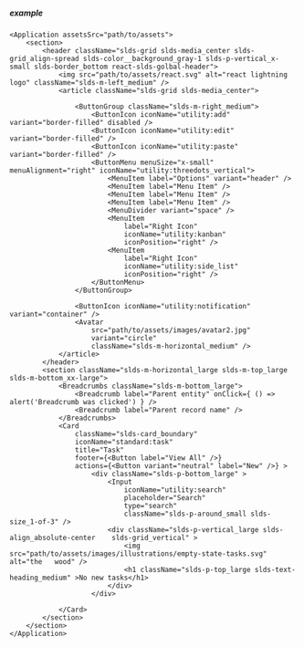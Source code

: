 ##### example

    <Application assetsSrc="path/to/assets">
        <section>
            <header className="slds-grid slds-media_center slds-grid_align-spread slds-color__background_gray-1 slds-p-vertical_x-small slds-border_bottom react-slds-golbal-header">
                <img src="path/to/assets/react.svg" alt="react lightning logo" className="slds-m-left_medium" />
                <article className="slds-grid slds-media_center">

                    <ButtonGroup className="slds-m-right_medium">
                        <ButtonIcon iconName="utility:add" variant="border-filled" disabled />
                        <ButtonIcon iconName="utility:edit" variant="border-filled" />
                        <ButtonIcon iconName="utility:paste" variant="border-filled" />
                        <ButtonMenu menuSize="x-small" menuAlignment="right" iconName="utility:threedots_vertical">
                            <MenuItem label="Options" variant="header" />
                            <MenuItem label="Menu Item" />
                            <MenuItem label="Menu Item" />
                            <MenuItem label="Menu Item" />
                            <MenuDivider variant="space" />
                            <MenuItem 
                                label="Right Icon"
                                iconName="utility:kanban" 
                                iconPosition="right" />
                            <MenuItem 
                                label="Right Icon"
                                iconName="utility:side_list" 
                                iconPosition="right" />
                        </ButtonMenu>
                    </ButtonGroup>

                    <ButtonIcon iconName="utility:notification" variant="container" />
                    <Avatar
                        src="path/to/assets/images/avatar2.jpg"
                        variant="circle"
                        className="slds-m-horizontal_medium" />
                </article>
            </header>
            <section className="slds-m-horizontal_large slds-m-top_large slds-m-bottom_xx-large">
                <Breadcrumbs className="slds-m-bottom_large">
                    <Breadcrumb label="Parent entity" onClick={ () => alert('Breadcrumb was clicked') } />
                    <Breadcrumb label="Parent record name" />
                </Breadcrumbs>
                <Card
                    className="slds-card_boundary"
                    iconName="standard:task"
                    title="Task"
                    footer={<Button label="View All" />}
                    actions={<Button variant="neutral" label="New" />} >
                        <div className="slds-p-bottom_large" >
                            <Input
                                iconName="utility:search"
                                placeholder="Search"
                                type="search"
                                className="slds-p-around_small slds-size_1-of-3" />
                            <div className="slds-p-vertical_large slds-align_absolute-center    slds-grid_vertical" >
                                <img src="path/to/assets/images/illustrations/empty-state-tasks.svg" alt="the   wood" />
                                <h1 className="slds-p-top_large slds-text-heading_medium" >No new tasks</h1>
                            </div>
                        </div>

                </Card>
            </section>
        </section>
    </Application>
